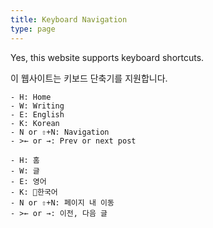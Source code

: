 ```yaml
---
title: Keyboard Navigation
type: page
---
```


<style>
    time, footer {
        display: none;
    }
</style>    

Yes, this website supports keyboard shortcuts.

이 웹사이트는 키보드 단축기를 지원합니다.

```
- H: Home
- W: Writing
- E: English
- K: Korean
- N or ⇧+N: Navigation
- >← or →: Prev or next post

- H: 홈
- W: 글
- E: 영어
- K: 한국어
- N or ⇧+N: 페이지 내 이동
- >← or →: 이전, 다음 글
```